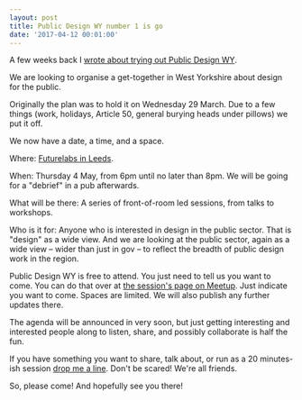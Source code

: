 ```yaml
---
layout: post
title: Public Design WY number 1 is go
date: '2017-04-12 00:01:00'
---
```

A few weeks back I [wrote about trying out Public Design WY](/public-design-WY).

We are looking to organise a get-together in West Yorkshire about design for the public.

Originally the plan was to hold it on Wednesday 29 March. Due to a few things (work, holidays, Article 50, general burying heads under pillows) we put it off.

We now have a date, a time, and a space.

Where: [Futurelabs in Leeds](http://futurelabs.org.uk).

When: Thursday 4 May, from 6pm until no later than 8pm. We will be going for a "debrief" in a pub afterwards.

What will be there: A series of front-of-room led sessions, from talks to workshops.

Who is it for: Anyone who is interested in design in the public sector. That is "design" as a wide view. And we are looking at the public sector, again as a wide view – wider than just in gov – to reflect the breadth of public design work in the region.

Public Design WY is free to attend. You just need to tell us you want to come. You can do that over at [the session's page on Meetup](https://www.meetup.com/Public-Design-WY/events/239151881/). Just indicate you want to come. Spaces are limited. We will also publish any further updates there.

The agenda will be announced in very soon, but just getting interesting and interested people along to listen, share, and possibly collaborate is half the fun.

If you have something you want to share, talk about, or run as a 20 minutes-ish session [drop me a line](/contact). Don't be scared! We're all friends.

So, please come! And hopefully see you there!
